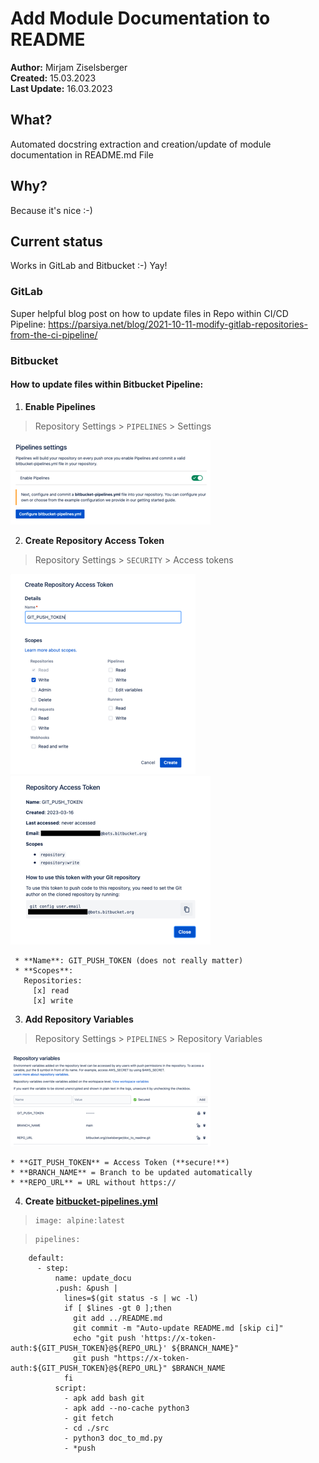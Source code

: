 # Add Module Documentation to README

**Author:** Mirjam Ziselsberger  
**Created:** 15.03.2023  
**Last Update:** 16.03.2023

## What?
Automated docstring extraction and creation/update of module documentation in README.md File

## Why?
Because it's nice :-)

## Current status
Works in GitLab and Bitbucket :-) Yay!

### GitLab
Super helpful blog post on how to update files in Repo within CI/CD Pipeline: https://parsiya.net/blog/2021-10-11-modify-gitlab-repositories-from-the-ci-pipeline/

### Bitbucket

#### How to update files within Bitbucket Pipeline:

1. **Enable Pipelines**   

  > Repository Settings > `PIPELINES` > Settings  
  
  ![](images/bitbucket_enable_pipelines_small.png)
    

2. **Create Repository Access Token**  

  > Repository Settings > `SECURITY` > Access tokens  
   
   ![](images/create_repo_access_token_small.png)
   ![](images/access_token_info_small.png)  

     * **Name**: GIT_PUSH_TOKEN (does not really matter)    
     * **Scopes**:
       Repositories:   
         [x] read
         [x] write  


3. **Add Repository Variables**  

  > Repository Settings > `PIPELINES` > Repository Variables  
  
   ![](images/repo_variables_small.png)  

    * **GIT_PUSH_TOKEN** = Access Token (**secure!**)  
    * **BRANCH_NAME** = Branch to be updated automatically  
    * **REPO_URL** = URL without https://  


4. **Create [bitbucket-pipelines.yml](bitbucket-pipelines.yml)**


>     image: alpine:latest

>     pipelines:
        default:
          - step:
              name: update_docu
              .push: &push |
                lines=$(git status -s | wc -l)
                if [ $lines -gt 0 ];then
                  git add ../README.md
                  git commit -m "Auto-update README.md [skip ci]"
                  echo "git push 'https://x-token-auth:${GIT_PUSH_TOKEN}@${REPO_URL}' ${BRANCH_NAME}"
                  git push "https://x-token-auth:${GIT_PUSH_TOKEN}@${REPO_URL}" $BRANCH_NAME
                fi 
              script:
                - apk add bash git
                - apk add --no-cache python3
                - git fetch
                - cd ./src
                - python3 doc_to_md.py
                - *push